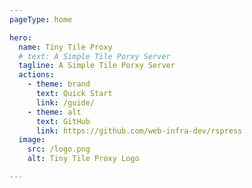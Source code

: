 ```yaml
---
pageType: home

hero:
  name: Tiny Tile Proxy
  # text: A Simple Tile Porxy Server
  tagline: A Simple Tile Porxy Server
  actions:
    - theme: brand
      text: Quick Start
      link: /guide/
    - theme: alt
      text: GitHub
      link: https://github.com/web-infra-dev/rspress
  image:
    src: /logo.png
    alt: Tiny Tile Proxy Logo

---
```

